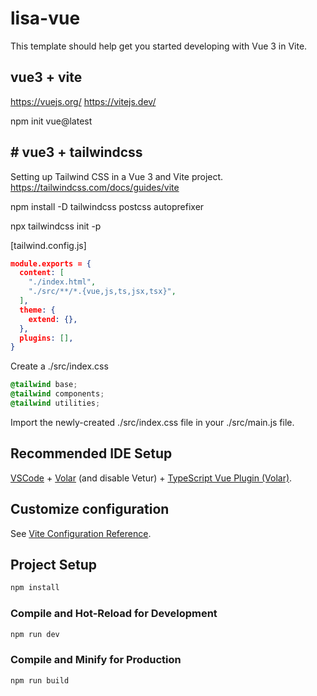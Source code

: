 # lisa-vue

This template should help get you started developing with Vue 3 in Vite.

## vue3 + vite

https://vuejs.org/
https://vitejs.dev/

npm init vue@latest

## # vue3 + tailwindcss

Setting up Tailwind CSS in a Vue 3 and Vite project.
https://tailwindcss.com/docs/guides/vite

npm install -D tailwindcss postcss autoprefixer

npx tailwindcss init -p

[tailwind.config.js]

```json
module.exports = {
  content: [
    "./index.html",
    "./src/**/*.{vue,js,ts,jsx,tsx}",
  ],
  theme: {
    extend: {},
  },
  plugins: [],
}
```

Create a ./src/index.css

```css
@tailwind base;
@tailwind components;
@tailwind utilities;
```

Import the newly-created ./src/index.css file in your ./src/main.js file.

## Recommended IDE Setup

[VSCode](https://code.visualstudio.com/) + [Volar](https://marketplace.visualstudio.com/items?itemName=johnsoncodehk.volar) (and disable Vetur) + [TypeScript Vue Plugin (Volar)](https://marketplace.visualstudio.com/items?itemName=johnsoncodehk.vscode-typescript-vue-plugin).

## Customize configuration

See [Vite Configuration Reference](https://vitejs.dev/config/).

## Project Setup

```sh
npm install
```

### Compile and Hot-Reload for Development

```sh
npm run dev
```

### Compile and Minify for Production

```sh
npm run build
```
